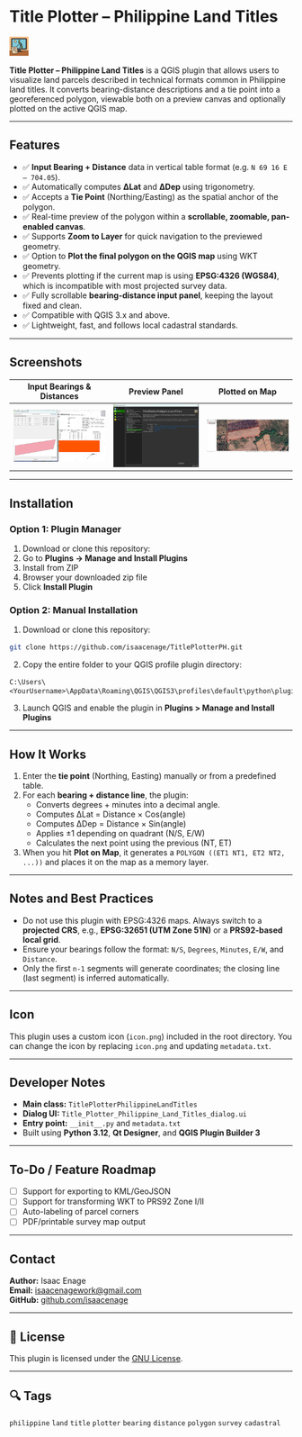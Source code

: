 # Title Plotter – Philippine Land Titles

![Plugin Icon](icon.png)

**Title Plotter – Philippine Land Titles** is a QGIS plugin that allows users to visualize land parcels described in technical formats common in Philippine land titles. It converts bearing-distance descriptions and a tie point into a georeferenced polygon, viewable both on a preview canvas and optionally plotted on the active QGIS map.

---

## Features

- ✅ **Input Bearing + Distance** data in vertical table format (e.g. `N 69 16 E – 704.05`).
- ✅ Automatically computes **ΔLat** and **ΔDep** using trigonometry.
- ✅ Accepts a **Tie Point** (Northing/Easting) as the spatial anchor of the polygon.
- ✅ Real-time preview of the polygon within a **scrollable, zoomable, pan-enabled canvas**.
- ✅ Supports **Zoom to Layer** for quick navigation to the previewed geometry.
- ✅ Option to **Plot the final polygon on the QGIS map** using WKT geometry.
- ✅ Prevents plotting if the current map is using **EPSG:4326 (WGS84)**, which is incompatible with most projected survey data.
- ✅ Fully scrollable **bearing-distance input panel**, keeping the layout fixed and clean.
- ✅ Compatible with QGIS 3.x and above.
- ✅ Lightweight, fast, and follows local cadastral standards.

---

## Screenshots

| Input Bearings & Distances | Preview Panel | Plotted on Map |
|---------------------------|----------------|----------------|
| ![input](screenshots/input.png) | ![preview](screenshots/preview.png) | ![map](screenshots/plotted.png) |

---

## Installation

### Option 1: Plugin Manager
1. Download or clone this repository:
2. Go to **Plugins → Manage and Install Plugins**
3. Install from ZIP
4. Browser your downloaded zip file
5. Click **Install Plugin**

### Option 2: Manual Installation
1. Download or clone this repository:
```bash
git clone https://github.com/isaacenage/TitlePlotterPH.git
```

2. Copy the entire folder to your QGIS profile plugin directory:
```
C:\Users\<YourUsername>\AppData\Roaming\QGIS\QGIS3\profiles\default\python\plugins
```

3. Launch QGIS and enable the plugin in **Plugins > Manage and Install Plugins**

---

## How It Works

1. Enter the **tie point** (Northing, Easting) manually or from a predefined table.
2. For each **bearing + distance line**, the plugin:
   - Converts degrees + minutes into a decimal angle.
   - Computes ΔLat = Distance × Cos(angle)
   - Computes ΔDep = Distance × Sin(angle)
   - Applies ±1 depending on quadrant (N/S, E/W)
   - Calculates the next point using the previous (NT, ET)
3. When you hit **Plot on Map**, it generates a `POLYGON ((ET1 NT1, ET2 NT2, ...))` and places it on the map as a memory layer.

---

## Notes and Best Practices

- Do not use this plugin with EPSG:4326 maps. Always switch to a **projected CRS**, e.g., **EPSG:32651 (UTM Zone 51N)** or a **PRS92-based local grid**.
- Ensure your bearings follow the format: `N/S`, `Degrees`, `Minutes`, `E/W`, and `Distance`.
- Only the first `n-1` segments will generate coordinates; the closing line (last segment) is inferred automatically.

---

## Icon

This plugin uses a custom icon (`icon.png`) included in the root directory. You can change the icon by replacing `icon.png` and updating `metadata.txt`.

---

## Developer Notes

- **Main class:** `TitlePlotterPhilippineLandTitles`
- **Dialog UI:** `Title_Plotter_Philippine_Land_Titles_dialog.ui`
- **Entry point:** `__init__.py` and `metadata.txt`
- Built using **Python 3.12**, **Qt Designer**, and **QGIS Plugin Builder 3**

---

## To-Do / Feature Roadmap

- [ ] Support for exporting to KML/GeoJSON
- [ ] Support for transforming WKT to PRS92 Zone I/II
- [ ] Auto-labeling of parcel corners
- [ ] PDF/printable survey map output

---

## Contact

**Author:** Isaac Enage  
**Email:** isaacenagework@gmail.com  
**GitHub:** [github.com/isaacenage](https://github.com/isaacenage)

---

## 📄 License

This plugin is licensed under the [GNU License](LICENSE).

---

## 🔍 Tags

`philippine` `land` `title` `plotter` `bearing` `distance` `polygon` `survey` `cadastral` 
